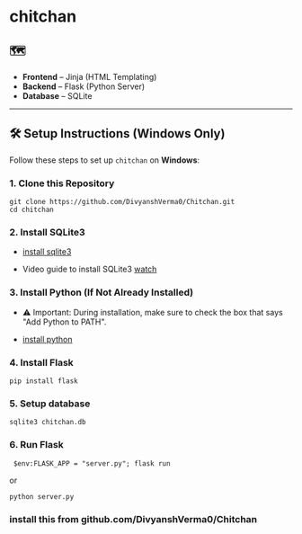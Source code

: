 # chitchan

## 🗺️
- **Frontend** – Jinja (HTML Templating)
- **Backend** – Flask (Python Server)
- **Database** – SQLite

---

## 🛠️ Setup Instructions (Windows Only)

Follow these steps to set up `chitchan` on **Windows**:

### 1. Clone this Repository

```
git clone https://github.com/DivyanshVerma0/Chitchan.git
cd chitchan
```
### 2. Install SQLite3 

* [install sqlite3](https://www.sqlite.org/download.html)

* Video guide to install SQLite3 [watch](https://youtu.be/L3FwRRx6bqo?si=JuPtQyfMNHSPop4q)

### 3. Install Python (If Not Already Installed) 

* ⚠️ Important: During installation, make sure to check the box that says "Add Python to PATH".

* [install python](https://www.python.org/downloads/windows/)

### 4. Install Flask
```
pip install flask
```

### 5. Setup database
```
sqlite3 chitchan.db
```

### 6. Run Flask

```
 $env:FLASK_APP = "server.py"; flask run
 ```

 or

 ```
 python server.py
```

### install this from github.com/DivyanshVerma0/Chitchan
